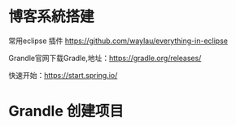 # 博客系統搭建

常用eclipse 插件 https://github.com/waylau/everything-in-eclipse

Grandle官网下载Gradle,地址：https://gradle.org/releases/

快速开始：https://start.spring.io/

# Grandle 创建项目


